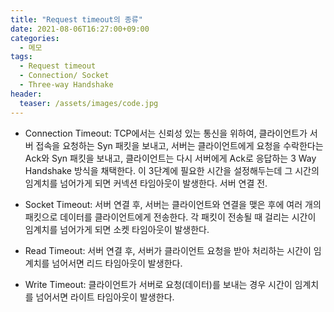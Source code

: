 ```yaml
---
title: "Request timeout의 종류"
date: 2021-08-06T16:27:00+09:00
categories:
  - 메모
tags:
  - Request timeout
  - Connection/ Socket
  - Three-way Handshake
header:
  teaser: /assets/images/code.jpg
---
```


* Connection Timeout: TCP에서는 신뢰성 있는 통신을 위하여, 클라이언트가 서버 접속을 요청하는 Syn 패킷을 보내고, 서버는 클라이언트에게 요청을 수락한다는 Ack와 Syn 패킷을 보내고, 클라이언트는 다시 서버에게 Ack로 응답하는 3 Way Handshake 방식을 채택한다. 이 3단계에 필요한 시간을 설정해두는데 그 시간의 임계치를 넘어가게 되면 커넥션 타임아웃이 발생한다. 서버 연결 전. 

* Socket Timeout: 서버 연결 후, 서버는 클라이언트와 연결을 맺은 후에 여러 개의 패킷으로 데이터를 클라이언트에게 전송한다. 각 패킷이 전송될 때 걸리는 시간이 임계치를 넘어가게 되면 소켓 타임아웃이 발생한다.

* Read Timeout: 서버 연결 후, 서버가 클라이언트 요청을 받아 처리하는 시간이 임계치를 넘어서면 리드 타임아웃이 발생한다. 
  
* Write Timeout: 클라이언트가 서버로 요청(데이터)를 보내는 경우 시간이 임계치를 넘어서면 라이트 타임아웃이 발생한다. 